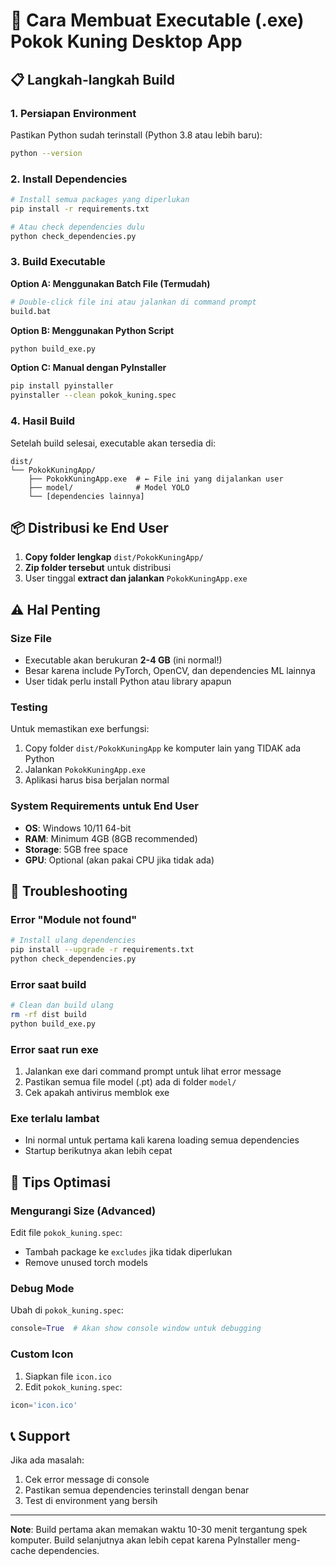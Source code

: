 # 🚀 Cara Membuat Executable (.exe) Pokok Kuning Desktop App

## 📋 Langkah-langkah Build

### 1. Persiapan Environment

Pastikan Python sudah terinstall (Python 3.8 atau lebih baru):
```bash
python --version
```

### 2. Install Dependencies

```bash
# Install semua packages yang diperlukan
pip install -r requirements.txt

# Atau check dependencies dulu
python check_dependencies.py
```

### 3. Build Executable

**Option A: Menggunakan Batch File (Termudah)**
```bash
# Double-click file ini atau jalankan di command prompt
build.bat
```

**Option B: Menggunakan Python Script**
```bash
python build_exe.py
```

**Option C: Manual dengan PyInstaller**
```bash
pip install pyinstaller
pyinstaller --clean pokok_kuning.spec
```

### 4. Hasil Build

Setelah build selesai, executable akan tersedia di:
```
dist/
└── PokokKuningApp/
    ├── PokokKuningApp.exe  # ← File ini yang dijalankan user
    ├── model/              # Model YOLO
    └── [dependencies lainnya]
```

## 📦 Distribusi ke End User

1. **Copy folder lengkap** `dist/PokokKuningApp/` 
2. **Zip folder tersebut** untuk distribusi
3. User tinggal **extract dan jalankan** `PokokKuningApp.exe`

## ⚠️ Hal Penting

### Size File
- Executable akan berukuran **2-4 GB** (ini normal!)
- Besar karena include PyTorch, OpenCV, dan dependencies ML lainnya
- User tidak perlu install Python atau library apapun

### Testing
Untuk memastikan exe berfungsi:
1. Copy folder `dist/PokokKuningApp` ke komputer lain yang TIDAK ada Python
2. Jalankan `PokokKuningApp.exe`
3. Aplikasi harus bisa berjalan normal

### System Requirements untuk End User
- **OS**: Windows 10/11 64-bit
- **RAM**: Minimum 4GB (8GB recommended)
- **Storage**: 5GB free space
- **GPU**: Optional (akan pakai CPU jika tidak ada)

## 🐛 Troubleshooting

### Error "Module not found"
```bash
# Install ulang dependencies
pip install --upgrade -r requirements.txt
python check_dependencies.py
```

### Error saat build
```bash
# Clean dan build ulang
rm -rf dist build
python build_exe.py
```

### Error saat run exe
1. Jalankan exe dari command prompt untuk lihat error message
2. Pastikan semua file model (.pt) ada di folder `model/`
3. Cek apakah antivirus memblok exe

### Exe terlalu lambat
- Ini normal untuk pertama kali karena loading semua dependencies
- Startup berikutnya akan lebih cepat

## 🎯 Tips Optimasi

### Mengurangi Size (Advanced)
Edit file `pokok_kuning.spec`:
- Tambah package ke `excludes` jika tidak diperlukan
- Remove unused torch models

### Debug Mode
Ubah di `pokok_kuning.spec`:
```python
console=True  # Akan show console window untuk debugging
```

### Custom Icon
1. Siapkan file `icon.ico`
2. Edit `pokok_kuning.spec`:
```python
icon='icon.ico'
```

## 📞 Support

Jika ada masalah:
1. Cek error message di console
2. Pastikan semua dependencies terinstall dengan benar
3. Test di environment yang bersih

---

**Note**: Build pertama akan memakan waktu 10-30 menit tergantung spek komputer. Build selanjutnya akan lebih cepat karena PyInstaller meng-cache dependencies.
